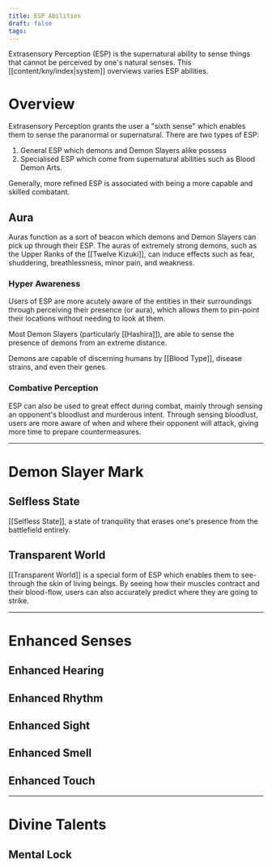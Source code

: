 ```yaml
---
title: ESP Abilities
draft: false
tags:
---
```

Extrasensory Perception (ESP) is the supernatural ability to sense things that cannot be perceived by one's natural senses. This [[content/kny/index|system]] overviews varies ESP abilities.

# Overview
Extrasensory Perception grants the user a "sixth sense" which enables them to sense the paranormal or supernatural. There are two types of ESP:

1. General ESP which demons and Demon Slayers alike possess
2. Specialised ESP which come from supernatural abilities such as Blood Demon Arts.

Generally, more refined ESP is associated with being a more capable and skilled combatant.

## Aura 
Auras function as a sort of beacon which demons and Demon Slayers can pick up through their ESP. The auras of extremely strong demons, such as the Upper Ranks of the [[Twelve Kizuki]], can induce effects such as fear, shuddering, breathlessness, minor pain, and weakness.

### Hyper Awareness
Users of ESP are more acutely aware of the entities in their surroundings through perceiving their presence (or aura), which allows them to pin-point their locations without needing to look at them. 

Most Demon Slayers (particularly [[Hashira]]), are able to sense the presence of demons from an extreme distance.

Demons are capable of discerning humans by [[Blood Type]], disease strains, and even their genes.

### Combative Perception 
ESP can also be used to great effect during combat, mainly through sensing an opponent's bloodlust and murderous intent. Through sensing bloodlust, users are more aware of when and where their opponent will attack, giving more time to prepare countermeasures. 

---
# Demon Slayer Mark

## Selfless State 
[[Selfless State]], a state of tranquility that erases one's presence from the battlefield entirely. 

## Transparent World 
[[Transparent World]] is a special form of ESP which enables them to see-through the skin of living beings. By seeing how their muscles contract and their blood-flow, users can also accurately predict where they are going to strike. 

---
# Enhanced Senses
## Enhanced Hearing 

## Enhanced Rhythm 

## Enhanced Sight 

## Enhanced Smell 

## Enhanced Touch  

---
# Divine Talents
## Mental Lock